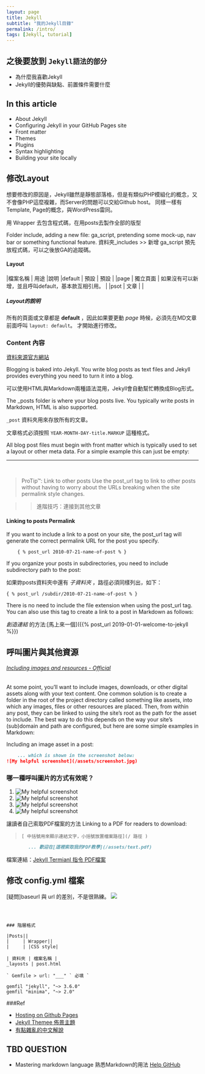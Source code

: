 ```yaml
---
layout: page
title: Jekyll
subtitle: "我的Jekyll目錄"
permalink: /intro/
tags: [Jekyll, tutorial]
---
```


## 之後要放到 `Jekyll語法的部分`
- 為什麼我喜歡Jekyll
- Jekyll的優勢與缺點、前置條件需要什麼


## In this article
- About Jekyll
- Configuring Jekyll in your GitHub Pages site
- Front matter
- Themes
- Plugins
- Syntax highlighting
- Building your site locally


## 修改Layout
想要修改的原因是，Jekyll雖然是靜態部落格，但是有類似PHP模組化的概念，又不會像PHP這麼複雜，而Server的問題可以交給Github host。
同樣一樣有Template, Page的概念，與WordPress雷同。

用 Wrapper 去包含程式碼，在用posts去製作全部的版型


Folder include, adding a new file: ga_script, pretending some mock-up, nav bar or something functional feature.
資料夾_includes >> 新增 ga_script 預先放程式碼，可以之後放GA的追蹤碼。


#### Layout 

|檔案名稱 | 用途       |說明
|default | 預設       | 預設                                         |
|page    | 獨立頁面    | 如果沒有可以新增，並且呼叫default，基本款互相引用。  |
|psot    | 文章       |   |

##### Layout的說明
所有的頁面或文章都是 **default** ，因此如果要更動 *page* 時候，必須先在MD文章前面呼叫 `layout: default`。 才開始進行修改。




### Content 內容
<label class="mylabel">[資料來源官方網站](https://jekyllrb.com/docs/posts/)</label>

<div class="englishcontent">
Blogging is baked into Jekyll. You write blog posts as text files and Jekyll provides everything you need to turn it into a blog.
</div>

可以使用HTML與Markdown兩種語法混用，Jekyll會自動幫忙轉換成Blog形式。

<div class="englishcontent">
    The _posts folder is where your blog posts live. You typically write posts in Markdown, HTML is also supported.
</div>

`_post` 資料夾用來存放所有的文章。

文章格式必須按照 `YEAR-MONTH-DAY-title.MARKUP` 這種格式。

<div class="englishcontent">
All blog post files must begin with front matter which is typically used to set a layout or other meta data. For a simple example this can just be empty:
</div>


---

<br>

> ProTip™: Link to other posts
Use the post_url tag to link to other posts without having to worry about the URLs breaking when the site permalink style changes.

>> 進階技巧：連接到其他文章


#### Linking to posts Permalink
<div class="englishcontent">
If you want to include a link to a post on your site, the post_url tag will generate the correct permalink URL for the post you specify.
</div>

```
    { % post_url 2010-07-21-name-of-post % }
```


<div class="englishcontent">
If you organize your posts in subdirectories, you need to include subdirectory path to the post:
</div>

如果妳posts資料夾中還有 _子資料夾_ ，路徑必須同樣列出，如下：

`{ % post_url /subdir/2010-07-21-name-of-post % }`

<div class="englishcontent">
There is no need to include the file extension when using the post_url tag.
You can also use this tag to create a link to a post in Markdown as follows:
</div>

*創造連結* 的方法:[馬上來一個]({{% post_url 2019-01-01-welcome-to-jekyll %}})


## 呼叫圖片與其他資源
###### [Including images and resources - Official](https://jekyllrb.com/docs/posts/#the-posts-folder)
<div class="englishcontent">
At some point, you’ll want to include images, downloads, or other digital assets along with your text content. One common solution is to create a folder in the root of the project directory called something like assets, into which any images, files or other resources are placed. Then, from within any post, they can be linked to using the site’s root as the path for the asset to include. The best way to do this depends on the way your site’s (sub)domain and path are configured, but here are some simple examples in Markdown:
</div>

Including an image asset in a post:

```md 
    ... which is shown in the screenshot below:
![My helpful screenshot](/assets/screenshot.jpg)
```
### 哪一種呼叫圖片的方式有效呢？
1. ![My helpful screenshot](/Geek-log/assets/s9OfhzA.jpg)
2. ![My helpful screenshot](/assets/img/s9OfhzA.jpg)
3. ![My helpful screenshot](/assets/s9OfhzA.jpg)
4. ![My helpful screenshot](/Geek-Log/assets/img/s9OfhzA.jpg)


讓讀者自己索取PDF檔案的方法
Linking to a PDF for readers to download:

> ` [ 中括號用來顯示連結文字，小括號放置檔案路徑](/ 路徑 ) `
```md
        ... 歡迎在[這裡索取我的PDF教學](/assets/text.pdf) 
```
檔案連結：[Jekyll Termianl 指令 PDF檔案](/Geek-log/assets/pdf/text.pdf)



## 修改 config.yml 檔案
[疑問]baseurl 與 url 的差別，不是很熟練。
<img src="https://imgur.com/j7Qi1HM.jpg">
```



### 階層格式

|Posts||
|     |	Wrapper||
|     | |CSS style|

| 資料夾 | 檔案名稱 |
_layosts | post.html

` Gemfile > url: "___" ` 必填 `

```

```
gemfil "jekyll", "~> 3.6.0" 
gemfil "minima", "~> 2.0"
````


###Ref
- [Hosting on Github Pages](https://www.youtube.com/watch?v=fqFjuX4VZmU)
- [Jekyll Themee 佈景主題](http://jekyllthemes.org/)
- [有點雜亂的中文解說](http://xareelee.github.io/tech_note/2015/07/23/%E4%BD%BF%E7%94%A8-GitHub-Pages-%E5%92%8C-Jekyll-%E4%BE%86%E5%BB%BA%E7%AB%8B-Blog.html#why_github_pages_and_jekyll)


## TBD QUESTION
- Mastering markdown language 熟悉Markdown的用法
[Help GitHub](https://help.github.com/en/github/working-with-github-pages/about-github-pages-and-jekyll
)


